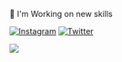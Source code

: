 🔭 I'm Working on new skills

[![Instagram](https://img.shields.io/badge/Instagram-%23E4405F.svg?logo=Instagram&logoColor=white)](https://instagram.com/awiir2) [![Twitter](https://img.shields.io/badge/Twitter-%231DA1F2.svg?logo=Twitter&logoColor=white)](https://twitter.com/Amirhosein96) 

![](https://quotes-github-readme.vercel.app/api?type=horizontal&theme=dark)
